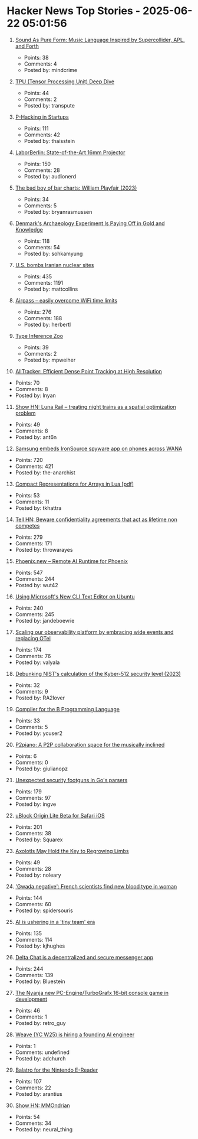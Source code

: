# Hacker News Top Stories - 2025-06-22 05:01:56

1. [Sound As Pure Form: Music Language Inspired by Supercollider, APL, and Forth](https://github.com/lfnoise/sapf)
   - Points: 38
   - Comments: 4
   - Posted by: mindcrime

2. [TPU (Tensor Processing Unit) Deep Dive](https://henryhmko.github.io/posts/tpu/tpu.html)
   - Points: 44
   - Comments: 2
   - Posted by: transpute

3. [P-Hacking in Startups](https://briefer.cloud/blog/posts/p-hacking/)
   - Points: 111
   - Comments: 42
   - Posted by: thaisstein

4. [LaborBerlin: State-of-the-Art 16mm Projector](https://www.filmlabs.org/wiki/en/meetings_projects/spectral/laborberlin16mmprojector/start)
   - Points: 150
   - Comments: 28
   - Posted by: audionerd

5. [The bad boy of bar charts: William Playfair (2023)](https://blog.engora.com/2023/05/the-bad-boy-of-bar-charts-william.html)
   - Points: 34
   - Comments: 5
   - Posted by: bryanrasmussen

6. [Denmark's Archaeology Experiment Is Paying Off in Gold and Knowledge](https://www.scientificamerican.com/article/denmark-let-amateurs-dig-for-treasure-and-it-paid-off/)
   - Points: 118
   - Comments: 54
   - Posted by: sohkamyung

7. [U.S. bombs Iranian nuclear sites](https://www.bbc.co.uk/news/live/ckg3rzj8emjt)
   - Points: 435
   - Comments: 1191
   - Posted by: mattcollins

8. [Airpass – easily overcome WiFi time limits](https://airpass.tiagoalves.me/)
   - Points: 276
   - Comments: 188
   - Posted by: herbertl

9. [Type Inference Zoo](https://zoo.cuichen.cc/)
   - Points: 39
   - Comments: 2
   - Posted by: mpweiher

10. [AllTracker: Efficient Dense Point Tracking at High Resolution](https://alltracker.github.io/)
   - Points: 70
   - Comments: 8
   - Posted by: lnyan

11. [Show HN: Luna Rail – treating night trains as a spatial optimization problem](https://luna-rail.com/en/home-2)
   - Points: 49
   - Comments: 8
   - Posted by: ant6n

12. [Samsung embeds IronSource spyware app on phones across WANA](https://smex.org/open-letter-to-samsung-end-forced-israeli-app-installations-in-the-wana-region/)
   - Points: 720
   - Comments: 421
   - Posted by: the-anarchist

13. [Compact Representations for Arrays in Lua [pdf]](https://sol.sbc.org.br/index.php/sblp/article/view/30252/30059)
   - Points: 53
   - Comments: 11
   - Posted by: tkhattra

14. [Tell HN: Beware confidentiality agreements that act as lifetime non competes](undefined)
   - Points: 279
   - Comments: 171
   - Posted by: throwarayes

15. [Phoenix.new – Remote AI Runtime for Phoenix](https://fly.io/blog/phoenix-new-the-remote-ai-runtime/)
   - Points: 547
   - Comments: 244
   - Posted by: wut42

16. [Using Microsoft's New CLI Text Editor on Ubuntu](https://www.omgubuntu.co.uk/2025/06/microsoft-edit-text-editor-ubuntu)
   - Points: 240
   - Comments: 245
   - Posted by: jandeboevrie

17. [Scaling our observability platform by embracing wide events and replacing OTel](https://clickhouse.com/blog/scaling-observability-beyond-100pb-wide-events-replacing-otel)
   - Points: 174
   - Comments: 76
   - Posted by: valyala

18. [Debunking NIST's calculation of the Kyber-512 security level (2023)](https://blog.cr.yp.to/20231003-countcorrectly.html)
   - Points: 32
   - Comments: 9
   - Posted by: RA2lover

19. [Compiler for the B Programming Language](https://github.com/tsoding/b)
   - Points: 33
   - Comments: 5
   - Posted by: ycuser2

20. [P2piano: A P2P collaboration space for the musically inclined](https://p2piano.com/)
   - Points: 6
   - Comments: 0
   - Posted by: giulianopz

21. [Unexpected security footguns in Go's parsers](https://blog.trailofbits.com/2025/06/17/unexpected-security-footguns-in-gos-parsers/)
   - Points: 179
   - Comments: 97
   - Posted by: ingve

22. [uBlock Origin Lite Beta for Safari iOS](https://testflight.apple.com/join/JjTcThrV)
   - Points: 201
   - Comments: 38
   - Posted by: Squarex

23. [Axolotls May Hold the Key to Regrowing Limbs](https://www.smithsonianmag.com/smart-news/axolotls-may-hold-the-key-to-regrowing-limbs-and-scientists-are-unraveling-their-secrets-to-help-humans-do-the-same-180986781/)
   - Points: 49
   - Comments: 28
   - Posted by: noleary

24. ['Gwada negative': French scientists find new blood type in woman](https://www.lemonde.fr/en/science/article/2025/06/21/gwada-negative-french-scientists-find-new-blood-type-in-woman_6742577_10.html)
   - Points: 144
   - Comments: 60
   - Posted by: spidersouris

25. [AI is ushering in a 'tiny team' era](https://www.bloomberg.com/news/articles/2025-06-20/ai-is-ushering-in-the-tiny-team-era-in-silicon-valley)
   - Points: 135
   - Comments: 114
   - Posted by: kjhughes

26. [Delta Chat is a decentralized and secure messenger app](https://delta.chat/en/)
   - Points: 244
   - Comments: 139
   - Posted by: Bluestein

27. [The Nyanja new PC-Engine/TurboGrafx 16-bit console game in development](https://sarupro.itch.io/thenyanja)
   - Points: 46
   - Comments: 1
   - Posted by: retro_guy

28. [Weave (YC W25) is hiring a founding AI engineer](https://www.ycombinator.com/companies/weave-3/jobs/SqFnIFE-founding-ai-engineer)
   - Points: 1
   - Comments: undefined
   - Posted by: adchurch

29. [Balatro for the Nintendo E-Reader](https://mattgreer.dev/blog/balatro-for-the-nintendo-ereader/)
   - Points: 107
   - Comments: 22
   - Posted by: arantius

30. [Show HN: MMOndrian](https://mmondrian.com/)
   - Points: 54
   - Comments: 34
   - Posted by: neural_thing

